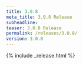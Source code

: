 ```yaml
---
title: 3.0.8
meta_title: 3.0.8 Release
subheadline: 
teaser: 3.0.8 Release
permalink: /releases/3.0.8/
version: 3.0.8
---
```


{% include _release.html %}
